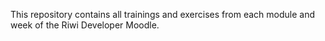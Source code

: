 This repository contains all trainings and exercises from each module and week of the Riwi Developer Moodle.
